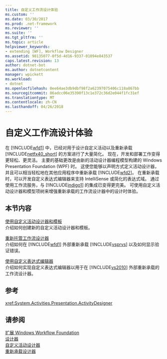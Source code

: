 ```yaml
---
title: 自定义工作流设计体验
ms.custom: ''
ms.date: 03/30/2017
ms.prod: .net-framework
ms.reviewer: ''
ms.suite: ''
ms.tgt_pltfrm: ''
ms.topic: article
helpviewer_keywords:
- extending [WF], Workflow Designer
ms.assetid: 98135077-0f5d-4d16-9337-01094e843537
caps.latest.revision: 13
author: dotnet-bot
ms.author: dotnetcontent
manager: wpickett
ms.workload:
- dotnet
ms.openlocfilehash: 0ee64ae3db9dbf98f2a62397075406c118a867bb
ms.sourcegitcommit: 86adcc06e35390f13c1e372c36d2e044f1fc31ef
ms.translationtype: MT
ms.contentlocale: zh-CN
ms.lasthandoff: 04/26/2018
---
```

# <a name="customizing-the-workflow-design-experience"></a>自定义工作流设计体验
在 [!INCLUDE[wfd1](../../../includes/wfd1-md.md)] 中，已经对用于设计自定义活动以及重新承载 [!INCLUDE[netfx40_short](../../../includes/netfx40-short-md.md)] 的方案进行了大量简化。 现在，开发和部署工作变得更轻松、更灵活。 主要的基础更改是由新的活动设计器编程模型构建的 Windows Presentation Foundation (WPF) 时。 这使您能够以声明方式定义活动设计器，并且可以相当轻松地在其他应用程序中重新承载 [!INCLUDE[wfd2](../../../includes/wfd2-md.md)]。 在重新承载时，可以开发自定义表达式编辑器来支持 IntelliSense 或简化的表达式域。 通过使用工作流服务，与 [!INCLUDE[indigo1](../../../includes/indigo1-md.md)] 的集成已变得更完美。 可使用自定义活动设计器和模型项树来增强重新承载的工作流设计器中的设计时体验。  
  
## <a name="in-this-section"></a>本节内容  
 [使用自定义活动设计器和模板](../../../docs/framework/windows-workflow-foundation/using-custom-activity-designers-and-templates.md)  
 介绍如何创建新的自定义活动设计器和模板。  
  
 [重新托管工作流设计器](../../../docs/framework/windows-workflow-foundation/rehosting-the-workflow-designer.md)  
 介绍如何在 [!INCLUDE[wfd1](../../../includes/wfd1-md.md)] 外部重新承载 [!INCLUDE[vsprvs](../../../includes/vsprvs-md.md)] 以及如何显示验证错误。  
  
 [使用自定义表达式编辑器](../../../docs/framework/windows-workflow-foundation/using-a-custom-expression-editor.md)  
 介绍如何实现自定义表达式编辑器以用于在 [!INCLUDE[vs2010](../../../includes/vs2010-md.md)] 外部重新承载的工作流设计器。  
  
## <a name="reference"></a>参考  
 <xref:System.Activities.Presentation.ActivityDesigner>  
  
## <a name="see-also"></a>请参阅  
 [扩展 Windows Workflow Foundation](../../../docs/framework/windows-workflow-foundation/extend.md)  
 [设计器](../../../docs/framework/windows-workflow-foundation/samples/designer.md)  
 [自定义活动设计器](../../../docs/framework/windows-workflow-foundation/samples/custom-activity-designers.md)  
 [重新承载设计器](../../../docs/framework/windows-workflow-foundation/samples/designer-rehosting.md)
